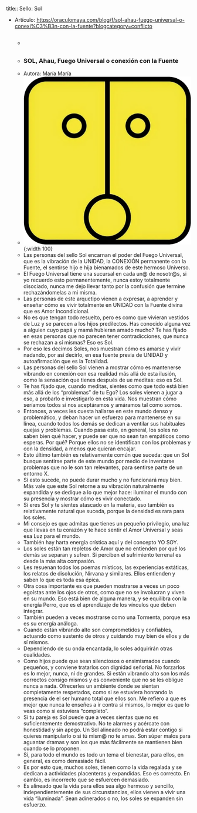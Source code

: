 title:: Sello: Sol

- Artículo: https://oraculomaya.com/blog/f/sol-ahau-fuego-universal-o-conexi%C3%B3n-con-la-fuente?blogcategory=conflicto
	- ##
	- ### SOL, Ahau, Fuego Universal o conexión con la Fuente
	- Autora: María María
	- ![image.png](../assets/image_1659023732152_0.png){:width 100}
	- Las personas del sello Sol encarnan el poder del Fuego Universal, que es la
	   vibración de la UNIDAD, la CONEXIÓN permanente con la Fuente, el 
	  sentirse hijo e hija bienamados de este hermoso Universo.
	- El Fuego Universal tiene una sucursal en cada un@ de nosotr@s, si yo 
	  recuerdo esto permanentemente, nunca estoy totalmente disociado, nunca 
	  me dejo llevar tanto por la confusión que termine rechazándomelas a mi 
	  misma.
	- Las personas de este arquetipo vienen a expresar, a aprender y enseñar cómo es vivir 
	  totalmente en UNIDAD con la Fuente divina que es Amor Incondicional.
	- No es que tengan todo resuelto, pero es como que vivieran vestidos de Luz y
	   se parecen a los hijos predilectos. Has conocido alguna vez a alguien 
	  cuyo papá y mamá hubieran amado mucho? Te has fijado en esas personas 
	  que no parecen tener contradicciones, que nunca se rechazan a sí mismas?
	   Eso es Sol.
	- Por eso les decimos Soles, nos muestran cómo es amarse y vivir nadando, por así decirlo, en
	   esa fuente previa de UNIDAD y autoafirmación que es la Totalidad.
	- Las personas del sello Sol vienen a mostrar cómo es mantenerse vibrando en 
	  conexión con esa realidad más allá de esta ilusión, como la sensación 
	  que tienes después de ue meditas: eso es Sol.
	- Te has fijado que, cuando meditas, sientes como que todo está bien más 
	  allá de los “problemas” de tu Ego? Los soles vienen a jugar a eso, a 
	  probarlo e investigarlo en esta vida. Nos muestran cómo seríamos todos 
	  si nos aceptáramos y amáramos tal como somos.
	- Entonces, a veces les cuesta hallarse en este mundo denso y problemático, y deban
	   hacer un esfuerzo para mantenerse en su línea, cuando todos los demás 
	  se dedican a ventilar sus habituales quejas y problemas. Cuando pasa 
	  esto, en general, los soles no saben bien qué hacer, y puede ser que no 
	  sean tan empáticos como esperas. Por qué? Porque ellos no se identifican
	   con los problemas y con la densidad, a menos que quieran encajar.
	- Esto último también es relativamente común que suceda: que un Sol busque 
	  sentirse parte de este mundo por medio de inventarse problemas que no le
	   son tan relevantes, para sentirse parte de un entorno X.
	- Si esto sucede, no puede durar mucho y no funcionará muy bien. Más vale 
	  que este Sol retorne a su vibración naturalmente expandida y se dedique a
	   lo que mejor hace: iluminar el mundo con su presencia y mostrar cómo es
	   vivir conectado.
	- Si eres Sol y te sientes atascado en la materia, eso también es relativamente natural 
	  que suceda, porque la densidad es rara para los soles.
	- Mi consejo es que admitas que tienes un pequeño privilegio, una luz que 
	  llevas en tu corazón y te hace sentir el Amor Universal y seas esa Luz 
	  para el mundo.
	- También hay harta energía crística aquí y del concepto YO SOY.
	- Los soles están tan repletos de Amor que no entienden por qué los demás se 
	  separan y sufren. Si perciben el sufrimiento terrenal es desde la más 
	  alta compasión.
	- Les resuenan todos los poemas místicos, las experiencias extáticas, los relatos de 
	  disolución, Nirvana y similares. Ellos entienden y saben lo que es toda 
	  esa épica.
	- Otra cosa importante es que pueden mostrarse a veces un poco egoístas ante los ojos de otros,
	   como que no se involucran y viven en su mundo. Eso está bien de alguna 
	  manera, y se equilibra con la energía Perro, que es el aprendizaje de 
	  los vínculos que deben integrar.
	- También pueden a veces mostrarse como una Tormenta, porque esa es su energía análoga.
	- Cuando están vibrando alto son comprometidos y confiables, actuando como 
	  sustento de otros y cuidando muy bien de ellos y de sí mismos.
	- Dependiendo de su onda encantada, lo soles adquirirán otras cualidades.
	- Como hijos puede que sean silenciosos o ensimismados cuando pequeños, y 
	  conviene tratarlos con dignidad señorial. No forzarlos es lo mejor, 
	  nunca, ni de grandes. Si están vibrando alto son los más correctos 
	  consigo mismos y es conveniente que no se les obligue nunca a nada. 
	  Ofrecerles un ambiente donde se sientan completamente respetados, como 
	  si se estuviera honrando la presencia de el ser humano total que ellos 
	  son. Me refiero a que es mejor que nunca le enseñes a ir contra sí 
	  mismos, lo mejor es que lo veas como si estuviera “completo”.
	- Si tu pareja es Sol puede que a veces sientas que no es suficientemente 
	  demostrativo. No te alarmes y acércate con honestidad y sin apego. Un 
	  Sol alineado no podrá estar contigo si quieres manipularlo o si tú mism@
	   no te amas. Son súper malos para aguantar dramas y son los que más 
	  fácilmente se mantienen bien cuando se lo proponen.
	- Si, para todo el mundo es todo un tema el bienestar, para ellos, en general, es como demasiado fácil.
	- Es
	   por esto que, muchos soles, tienen como la vida regalada y se dedican a
	   actividades placenteras y expandidas. Eso es correcto. En cambio, es 
	  incorrecto que se esfuercen demasiado.
	- Es
	   alineado que la vida para ellos sea algo hermoso y sencillo, 
	  independientemente de sus circunstancias, ellos vienen a vivir una vida 
	  “iluminada”. Sean adinerados o no, los soles se expanden sin esfuerzo.